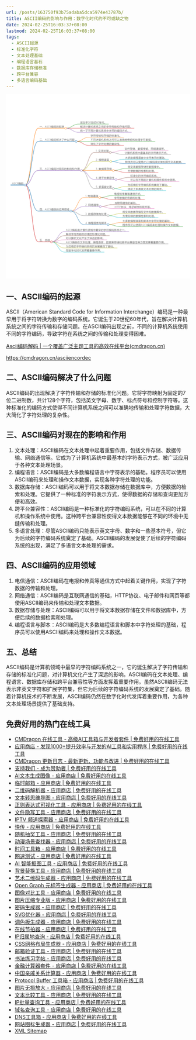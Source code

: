 ```yaml
---
url: /posts/163750f93b75adaba5dca5974e43787b/
title: ASCII编码的影响与作用：数字化时代的不可或缺之物
date: 2024-02-25T16:03:37+08:00
lastmod: 2024-02-25T16:03:37+08:00
tags:
  - ASCII起源
  - 标准化字符
  - 文本处理基础
  - 编程语言基石
  - 数据库存储标准
  - 跨平台兼容
  - 多语言编码基础
---
```



<img src="/images/2024_02_25 16_03_07.png" title="2024_02_25 16_03_07.png" alt="2024_02_25 16_03_07.png"/>

## 一、ASCII编码的起源

ASCII（American Standard Code for Information
Interchange）编码是一种最早用于将字符转换为数字的编码系统。它诞生于20世纪60年代，旨在解决计算机系统之间的字符传输和存储问题。在ASCII编码出现之前，不同的计算机系统使用不同的字符编码，导致字符在系统之间的传输和处理变得困难。

[Ascii编码解码 | 一个覆盖广泛主题工具的高效在线平台(cmdragon.cn)](https://cmdragon.cn/asciiencordec)

https://cmdragon.cn/asciiencordec

## 二、ASCII编码解决了什么问题

ASCII编码的出现解决了字符传输和存储的标准化问题。它将字符映射为固定的7位二进制数，共计128个字符，包括英文字母、数字、标点符号和控制字符等。这种标准化的编码方式使得不同计算机系统之间可以准确地传输和处理字符数据，大大简化了字符处理的复杂性。

## 三、ASCII编码对现在的影响和作用

1. 文本处理：ASCII编码在文本处理中起着重要作用，包括文件存储、数据传输、网络通信等。它成为了计算机系统中最基本的字符表示方式，被广泛应用于各种文本处理场景。
2. 编程语言：ASCII编码是大多数编程语言中字符表示的基础。程序员可以使用ASCII编码来处理和操作文本数据，实现各种字符处理的功能。
3. 数据库存储：ASCII编码可以用于将文本数据存储在数据库中，方便数据的检索和处理。它提供了一种标准的字符表示方式，使得数据的存储和查询更加方便和高效。
4. 跨平台兼容性：ASCII编码是一种标准化的字符编码系统，可以在不同的计算机和操作系统中使用。这种跨平台兼容性使得文本数据能够在不同的环境中无缝传输和处理。
5. 多语言处理：尽管ASCII编码只能表示英文字母、数字和一些基本符号，但它为后续的字符编码系统奠定了基础。ASCII编码的发展促使了后续的字符编码系统的出现，满足了多语言文本处理的需求。

## 四、ASCII编码的应用领域

1. 电信通信：ASCII编码在电报和传真等通信方式中起着关键作用，实现了字符数据的传输和处理。
2. 网络通信：ASCII编码是互联网通信的基础，HTTP协议、电子邮件和网页等都使用ASCII编码来传输和处理文本数据。
3. 数据存储与处理：ASCII编码可以用于将文本数据存储在文件和数据库中，方便后续的数据检索和处理。
4. 编程语言与脚本：ASCII编码是大多数编程语言和脚本中字符处理的基础，程序员可以使用ASCII编码来处理和操作文本数据。

## 五、总结

ASCII编码是计算机领域中最早的字符编码系统之一，它的诞生解决了字符传输和存储的标准化问题，对计算机文化产生了深远的影响。ASCII编码在文本处理、编程语言、数据库存储和跨平台兼容性等方面发挥着重要作用。虽然ASCII编码无法表示非英文字符和扩展字符集，但它为后续的字符编码系统的发展奠定了基础。随着计算机技术的不断发展，ASCII编码仍然在数字化时代发挥着重要作用，为各种文本处理场景提供了基础支持。

## 免费好用的热门在线工具

- [CMDragon 在线工具 - 高级AI工具箱与开发者套件 | 免费好用的在线工具](https://tools.cmdragon.cn/zh)
- [应用商店 - 发现1000+提升效率与开发的AI工具和实用程序 | 免费好用的在线工具](https://tools.cmdragon.cn/zh/apps?category=trending)
- [CMDragon 更新日志 - 最新更新、功能与改进 | 免费好用的在线工具](https://tools.cmdragon.cn/zh/changelog)
- [支持我们 - 成为赞助者 | 免费好用的在线工具](https://tools.cmdragon.cn/zh/sponsor)
- [AI文本生成图像 - 应用商店 | 免费好用的在线工具](https://tools.cmdragon.cn/zh/apps/text-to-image-ai)
- [临时邮箱 - 应用商店 | 免费好用的在线工具](https://tools.cmdragon.cn/zh/apps/temp-email)
- [二维码解析器 - 应用商店 | 免费好用的在线工具](https://tools.cmdragon.cn/zh/apps/qrcode-parser)
- [文本转思维导图 - 应用商店 | 免费好用的在线工具](https://tools.cmdragon.cn/zh/apps/text-to-mindmap)
- [正则表达式可视化工具 - 应用商店 | 免费好用的在线工具](https://tools.cmdragon.cn/zh/apps/regex-visualizer)
- [文件隐写工具 - 应用商店 | 免费好用的在线工具](https://tools.cmdragon.cn/zh/apps/steganography-tool)
- [IPTV 频道探索器 - 应用商店 | 免费好用的在线工具](https://tools.cmdragon.cn/zh/apps/iptv-explorer)
- [快传 - 应用商店 | 免费好用的在线工具](https://tools.cmdragon.cn/zh/apps/snapdrop)
- [随机抽奖工具 - 应用商店 | 免费好用的在线工具](https://tools.cmdragon.cn/zh/apps/lucky-draw)
- [动漫场景查找器 - 应用商店 | 免费好用的在线工具](https://tools.cmdragon.cn/zh/apps/anime-scene-finder)
- [时间工具箱 - 应用商店 | 免费好用的在线工具](https://tools.cmdragon.cn/zh/apps/time-toolkit)
- [网速测试 - 应用商店 | 免费好用的在线工具](https://tools.cmdragon.cn/zh/apps/speed-test)
- [AI 智能抠图工具 - 应用商店 | 免费好用的在线工具](https://tools.cmdragon.cn/zh/apps/background-remover)
- [背景替换工具 - 应用商店 | 免费好用的在线工具](https://tools.cmdragon.cn/zh/apps/background-replacer)
- [艺术二维码生成器 - 应用商店 | 免费好用的在线工具](https://tools.cmdragon.cn/zh/apps/artistic-qrcode)
- [Open Graph 元标签生成器 - 应用商店 | 免费好用的在线工具](https://tools.cmdragon.cn/zh/apps/open-graph-generator)
- [图像对比工具 - 应用商店 | 免费好用的在线工具](https://tools.cmdragon.cn/zh/apps/image-comparison)
- [图片压缩专业版 - 应用商店 | 免费好用的在线工具](https://tools.cmdragon.cn/zh/apps/image-compressor)
- [密码生成器 - 应用商店 | 免费好用的在线工具](https://tools.cmdragon.cn/zh/apps/password-generator)
- [SVG优化器 - 应用商店 | 免费好用的在线工具](https://tools.cmdragon.cn/zh/apps/svg-optimizer)
- [调色板生成器 - 应用商店 | 免费好用的在线工具](https://tools.cmdragon.cn/zh/apps/color-palette)
- [在线节拍器 - 应用商店 | 免费好用的在线工具](https://tools.cmdragon.cn/zh/apps/online-metronome)
- [IP归属地查询 - 应用商店 | 免费好用的在线工具](https://tools.cmdragon.cn/zh/apps/ip-geolocation)
- [CSS网格布局生成器 - 应用商店 | 免费好用的在线工具](https://tools.cmdragon.cn/zh/apps/css-grid-layout)
- [邮箱验证工具 - 应用商店 | 免费好用的在线工具](https://tools.cmdragon.cn/zh/apps/email-validator)
- [书法练习字帖 - 应用商店 | 免费好用的在线工具](https://tools.cmdragon.cn/zh/apps/calligraphy-practice)
- [金融计算器套件 - 应用商店 | 免费好用的在线工具](https://tools.cmdragon.cn/zh/apps/finance-calculator-suite)
- [中国亲戚关系计算器 - 应用商店 | 免费好用的在线工具](https://tools.cmdragon.cn/zh/apps/chinese-kinship-calculator)
- [Protocol Buffer 工具箱 - 应用商店 | 免费好用的在线工具](https://tools.cmdragon.cn/zh/apps/protobuf-toolkit)
- [图片无损放大 - 应用商店 | 免费好用的在线工具](https://tools.cmdragon.cn/zh/apps/image-upscaler)
- [文本比较工具 - 应用商店 | 免费好用的在线工具](https://tools.cmdragon.cn/zh/apps/text-compare)
- [IP批量查询工具 - 应用商店 | 免费好用的在线工具](https://tools.cmdragon.cn/zh/apps/ip-batch-lookup)
- [域名查询工具 - 应用商店 | 免费好用的在线工具](https://tools.cmdragon.cn/zh/apps/domain-finder)
- [DNS工具箱 - 应用商店 | 免费好用的在线工具](https://tools.cmdragon.cn/zh/apps/dns-toolkit)
- [网站图标生成器 - 应用商店 | 免费好用的在线工具](https://tools.cmdragon.cn/zh/apps/favicon-generator)
- [XML Sitemap](https://tools.cmdragon.cn/sitemap_index.xml)
